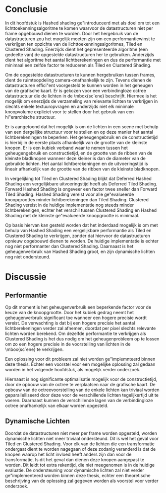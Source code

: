 # Conclusie

In dit hoofdstuk is Hashed shading ge\"introduceerd met als doel om tot een
lichttoekenningsalgoritme te komen waarvoor de datastructuren niet per frame
opgebouwd dienen te worden. Door het hergebruik van de datastructuren zou
het mogelijk moeten zijn om een performantiewinst te verkrijgen ten opzichte van
de lichttoekenningsalgoritmes, Tiled en Clustered 
Shading. Enerzijds dient het gepresenteerde algoritme (een gedeelte van) de 
opgestelde datastructuren her te gebruiken. Anderzijds dient het algoritme het
aantal lichtberekeningen en dus de performantie met minimaal een zelfde factor
te reduceren als Tiled en Clustered Shading.

Om de opgestelde datastructuren te kunnen hergebruiken tussen frames, dient de
ruimteopdeling camera-onafhankelijk te zijn. Tevens dienen de datastructuren
effici\"ent voorgesteld te kunnen worden in het geheugen van de grafische kaart.
Er is gekozen voor een verbindingloze octree datastructuur die de lichten in de 
\mbox{sc\`ene} beschrijft. Hiermee is het mogelijk om enerzijds de verzameling van relevante
lichten te verkrijgen in slechts enkele textuuropvragen en anderzijds
niet elk minimale knoopvolume expliciet voor te stellen door het gebruik van een
hi\"erarchische structuur.

Er is aangetoond dat het mogelijk is om de lichten in een scene met behulp van
een dergelijke structuur voor te stellen en op deze manier het aantal 
lichtberekeningen te beperken. Het geheugengebruik en de constructietijd is hierbij
in de eerste plaats afhankelijk van de grootte van de kleinste knopen. Er is een
kubiek verband waar te nemen tussen het geheugengebruik en constructietijd, en 
de grootte van de ribben van de kleinste bladknopen wanneer deze kleiner is dan
de diameter van de gebruikte lichten. 
Het aantal lichtberekeningen en de uitvoeringstijd is lineair afhankelijk van de 
grootte van de ribben van de kleinste bladknopen.

In vergelijking tot Tiled en Clustered Shading blijkt dat Deferred Hashed Shading een 
vergelijkbare uitvoeringstijd heeft als Deferred Tiled Shading. Forward Hashed Shading
is ongeveer een factor twee sneller dan Forward Tiled Shading. Hashed Shading vereist
voor alle ge\"evalueerde knoopgroottes minder lichtberekeningen dan Tiled Shading.
Clustered Shading vereist in de huidige implementatie nog steeds minder lichtberekenigen,
echter het verschil tussen Clustered Shading en Hashed Shading met de kleinste ge\"evalueerde knoopgrootte is minimaal. 

Op basis hiervan kan gesteld worden dat het inderdaad mogelijk is om met behulp 
van Hashed Shading een vergelijkbare performantie als Tiled en Clustered Shading te 
verkrijgen, zonder dat hiervoor de datastructuren opnieuw opgebouwd dienen te worden.
De huidige implementatie is echter nog niet performanter dan Clustered Shading.
Daarnaast is het geheugenverbruik van Hashed Shading groot, en zijn dynamische lichten nog niet ondersteund.

# Discussie

## Performantie

Op dit moment is het geheugenverbruik een beperkende factor voor de keuze van de 
knoopgrootte. Door het kubiek gedrag neemt het geheugenverbruik significant toe
wanneer een hogere precisie wordt vereist. De verwachting is dat bij een hogere
precisie het aantal lichtberekeningen verder zal afnemen, doordat per pixel slechts
relevante lichten worden berekend. Om dezelfde performantie te verkrijgen als 
Clustered Shading is het dus nodig om het geheugenprobleem op te lossen om zo
een hogere precisie in de voorstelling van lichten in de \mbox{sc\`ene} te verkrijgen.

Een oplossing voor dit probleem zal niet worden ge\"implemnteerd binnen deze thesis.
Echter een voorstel voor een mogelijke oplossing zal gedaan worden in het volgende hoofdstuk,
als mogelijk verder onderzoek.

Hiernaast is nog significante optimalisatie mogelijk voor de constructietijd, door
de opbouw van de octree te verplaatsen naar de grafische kaart. De opbouw van de octreevoorstelling
van de enkele lichten kan triviaal worden geparallelliseerd door deze voor de 
verschillende lichten tegelijkertijd uit te voeren. Daarnaast kunnen de verschillende lagen van de verbindingloze
octree onafhankelijk van elkaar worden opgesteld.

## Dynamische Lichten

Doordat de datastructuren niet meer per frame worden opgesteld, worden dynamische lichten
niet meer triviaal ondersteund. Dit is wel het geval voor Tiled en Clustered Shading.
Voor elk van de lichten die een transformatie ondergaat dient te worden nagegaan of deze
zodanig veranderd is dat de knopen waarop het licht invloed heeft anders zijn dan voor
de transformatie. Is dit het geval dan dienen deze knopen aangepast te worden. Dit leidt
tot extra rekentijd, die niet meegenomen is in de huidige evaluatie. De ondersteuning voor
dynamische lichten zal niet verder ge\"implementeerd worden binnen deze thesis, echter
een theoretische beschrijving van de oplossing zal gegeven worden als voorstel voor 
verder onderzoek.

